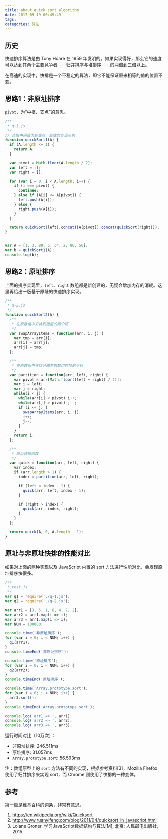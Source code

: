 ```yaml
---
title: about quick sort algorithm
date: 2017-09-19 00:49:49
tags:
categories: 算法
---
```


## 历史

快速排序算法是由 Tony Hoare 在 1959 年发明的。如果实现得好，那么它的速度可以达到其两个主要竞争者——归并排序与堆排序——的两倍到三倍以上。

在高速的实现中，快排是一个不稳定的算法，即它不能保证原来相等的值的位置不变。

<!-- more -->

## 思路1：非原址排序

`pivot`，为“中枢、支点”的意思。

```javascript
/**
 * q-1.js
 */
// 选取中间值为基准点、高效的实现示例
function quickSort1(A) {
  if (A.length <= 1) {
    return A;
  }

  var pivot = Math.floor(A.length / 2);
  var left = [];
  var right = [];

  for (var i = 0; i < A.length; i++) {
    if (i === pivot) {
      continue;
    } else if (A[i] <= A[pivot]) {
      left.push(A[i]);
    } else {
      right.push(A[i]);
    }
  }

  return quickSort(left).concat([A[pivot]].concat(quickSort(right)));
}


var A = [1, 3, 89, 5, 34, 2, 80, 50];
var b = quickSort1(A);
console.log(b);
```

## 思路2：原址排序

上面的排序实现里，`left`、`right` 数组都是新创建的，无疑会增加内存的消耗。这里再给出一版基于原址的快速排序实现。

```javascript
/**
 * q-2.js
 */
function quickSort2(A) {
  /**
   * 在原数组中交换数组里的两个项
   */
  var swapArrayItems = function(arr, i, j) {
    var tmp = arr[i];
    arr[i] = arr[j];
    arr[j] = tmp;
  };

  /**
   * 在原数组中寻找分隔左右数组的项的下标
   */
  var partition = function(arr, left, right) {
    var pivot = arr[Math.floor((left + right) / 2)];
    var i = left;
    var j = right;
    while(i < j) {
      while(arr[i] < pivot) i++;
      while(arr[j] > pivot) j--;
      if (i <= j) {
        swapArrayItems(arr, i, j);
        i++;
        j--;
      }
    }
    return i;
  };

  /**
   * 原址快排函数
   */
  var quick = function(arr, left, right) {
    var index;
    if (arr.length > 1) {
      index = partition(arr, left, right);

      if (left < index - 1) {
        quick(arr, left, index - 1);
      }

      if (right > index) {
        quick(arr, index, right);
      }
    }
  };

  return quick(A, 0, A.length - 1);
}
```

## 原址与非原址快排的性能对比

如果对上面的两种实现以及 JavaScript 内置的 sort 方法进行性能对比，会发现原址排序快很多。

```javascript
/**
 * test.js
 */
var q1 = require('./q-1.js');
var q2 = require('./q-2.js');

var arr1 = [3, 5, 1, 6, 4, 7, 2];
var arr2 = arr1.map(i => i);
var arr3 = arr1.map(i => i);
var NUM = 100000;

console.time('非原址排序');
for (var i = 0; i < NUM; i++) {
  q1(arr1);
}
console.timeEnd('非原址排序');

console.time('原址排序');
for (var i = 0; i < NUM; i++) {
  q2(arr2);
}
console.timeEnd('原址排序');

console.time('Array.prototype.sort');
for (var i = 0; i < NUM; i++) {
  arr3.sort();
}
console.timeEnd('Array.prototype.sort');

console.log('arr1 => ', arr1);
console.log('arr2 => ', arr2);
console.log('arr3 => ', arr3);
```

运行时间对比（10万次）：

+ 非原址排序: 246.511ms
+ 原址排序: 31.057ms
+ `Array.prototype.sort`: 56.593ms

注：数组原型上的 `sort` 方法有不同的实现，根据参考资料[3]，Mozilla Firefox 使用了归并排序来实现 sort，而 Chrome 则使用了快排的一种变体。

## 参考

第一篇是维基百科的词条，非常有意思。

1. https://en.wikipedia.org/wiki/Quicksort
2. http://www.ruanyifeng.com/blog/2011/04/quicksort_in_javascript.html
3. Loiane Groner. 学习JavaScript数据结构与算法[M], 北京: 人民邮电出版社, 2015.
